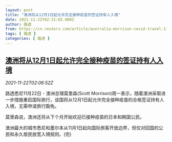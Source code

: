 ```yaml
---
layout: post
title: "澳洲将从12月1日起允许完全接种疫苗的签证持有人入境"
date: 2021-11-22T02:31:02.000Z
author: 路透
from: https://cn.reuters.com/article/australia-morrison-covid-travel-1122-idCNKBS2I7049
tags: [ 路透 ]
categories: [ 路透 ]
---
```

<!--1637548262000-->
[澳洲将从12月1日起允许完全接种疫苗的签证持有人入境](https://cn.reuters.com/article/australia-morrison-covid-travel-1122-idCNKBS2I7049)
------

<div>
<div><i>2021-11-22T02:06:52Z</i></div><p>路透悉尼11月22日 - 澳洲总理莫里森(Scott Morrison)周一表示，随着澳洲采取进一步措施重启国际旅行，该国将从12月1日起允许完全接种疫苗的合格签证持有人入境，无需申请旅行豁免。</p><p>莫里森说，澳洲还将从下个月开始欢迎已接种疫苗的日本和韩国公民。</p><p>澳洲最大的城市悉尼和墨尔本从11月1日起向国际旅客开放边界，但仅对回国的公民和永久居民放宽入境规则。(完)</p>
</div>
